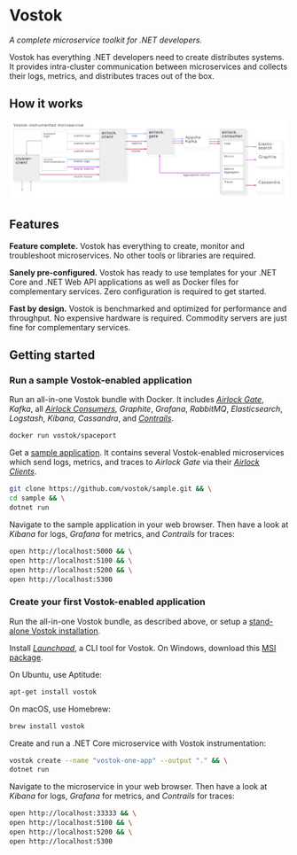 # Vostok

*A complete microservice toolkit for .NET developers.*

Vostok has everything .NET developers need to create distributes systems. It provides intra-cluster communication between microservices and collects their logs, metrics, and distributes traces out of the box.

## How it works



![](blueprint.png)

## Features

**Feature complete.** Vostok has everything to create, monitor and troubleshoot microservices. No other tools or libraries are required.

**Sanely pre-configured.** Vostok has ready to use templates for your .NET Core and .NET Web API applications as well as Docker files for complementary services. Zero configuration is required to get started.

**Fast by design.** Vostok is benchmarked and optimized for performance and throughput. No expensive hardware is required. Commodity servers are just fine for complementary services.

## Getting started

### Run a sample Vostok-enabled application

Run an all-in-one Vostok bundle with Docker. It includes *[Airlock Gate](https://github.com/vostok/airlock.gate)*, *Kafka*, all *[Airlock Consumers](https://github.com/vostok/airlock.consumer)*, *Graphite*, *Grafana*, *RabbitMQ*, *Elasticsearch*, *Logstash*, *Kibana*, *Cassandra*, and *[Contrails](https://github.com/vostok/contrails)*.

```sh
docker run vostok/spaceport
```

Get a [sample application](https://github.com/vostok/sample). It contains several Vostok-enabled microservices which send logs, metrics, and traces to *Airlock Gate* via their *[Airlock Clients](https://github.com/vostok/airlock.client)*.

```sh
git clone https://github.com/vostok/sample.git && \
cd sample && \
dotnet run
```

Navigate to the sample application in your web browser. Then have a look at *Kibana* for logs, *Grafana* for metrics, and *Contrails* for traces:

```sh
open http://localhost:5000 && \
open http://localhost:5100 && \
open http://localhost:5200 && \
open http://localhost:5300     
```

### Create your first Vostok-enabled application

Run the all-in-one Vostok bundle, as described above, or setup a [stand-alone Vostok installation](#).

Install *[Launchpad](https://github.com/vostok/launchpad)*, a CLI tool for Vostok. On Windows, download this [MSI package](#).

On Ubuntu, use Aptitude:

```sh
apt-get install vostok
```

On macOS, use Homebrew:

```sh
brew install vostok
```

Create and run a .NET Core microservice with Vostok instrumentation:

```sh
vostok create --name "vostok-one-app" --output "." && \
dotnet run
```

Navigate to the microservice in your web browser. Then have a look at *Kibana* for logs, *Grafana* for metrics, and *Contrails* for traces:

```sh
open http://localhost:33333 && \
open http://localhost:5100 && \
open http://localhost:5200 && \
open http://localhost:5300     
```